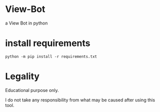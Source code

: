 # View-Bot
a View Bot in python

# install requirements
```
python -m pip install -r requirements.txt
```
# Legality
Educational purpose only.

I do not take any responsibility from what may be caused after using this tool.

